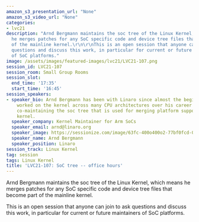 ```yaml
---
amazon_s3_presentation_url: "None"
amazon_s3_video_url: "None"
categories:
- lvc21
description: "Arnd Bergmann maintains the soc tree of the Linux Kernel, which means
  he merges patches for any SoC specific code and device tree files that become part
  of the mainline kernel.\r\n\r\nThis is an open session that anyone can join to ask
  questions and discuss this work, in particular for current or future maintainers
  of SoC platforms."
image: /assets/images/featured-images/lvc21/LVC21-107.png
session_id: LVC21-107
session_room: Small Group Rooms
session_slot:
  end_time: '17:35'
  start_time: '16:45'
session_speakers:
- speaker_bio: Arnd Bergmann has been with Linaro since almost the beginning. He's
    worked on the kernel across many CPU architectures over his career is and currently
    co-maintaining the soc tree that is used for merging platform support into the
    kernel.
  speaker_company: Kernel Maintainer for Arm SoCs
  speaker_email: arnd@linaro.org
  speaker_image: https://sessionize.com/image/63fc-400o400o2-77bf0fcd-05a0-4759-9ccc-7e9f2c03d29f.jpg
  speaker_name: Arnd Bergmann
  speaker_position: Linaro
session_track: Linux Kernel
tag: session
tags: Linux Kernel
title: 'LVC21-107: SoC tree -- office hours'
---
```


Arnd Bergmann maintains the soc tree of the Linux Kernel, which means he merges patches for any SoC specific code and device tree files that become part of the mainline kernel.

This is an open session that anyone can join to ask questions and discuss this work, in particular for current or future maintainers of SoC platforms.